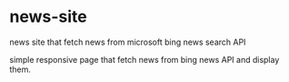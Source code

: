 # news-site
news site that fetch news from microsoft bing news search API

simple responsive page that fetch news from bing news API and display them.
